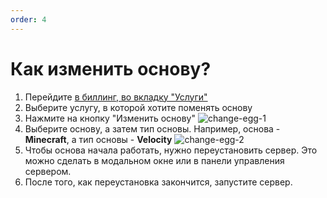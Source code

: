 ```yaml
---
order: 4
---
```


# Как изменить основу?

1. Перейдите [в биллинг, во вкладку "Услуги"](https://play2go.cloud/me)
2. Выберите услугу, в которой хотите поменять основу
3. Нажмите на кнопку "Изменить основу"
   ![change-egg-1](/change-egg/1.png)
4. Выберите основу, а затем тип основы. Например, основа - **Minecraft**, а тип основы - **Velocity**
   ![change-egg-2](/change-egg/2.png)
5. Чтобы основа начала работать, нужно переустановить сервер. Это можно сделать в модальном окне или в панели управления сервером.
6. После того, как переустановка закончится, запустите сервер.
